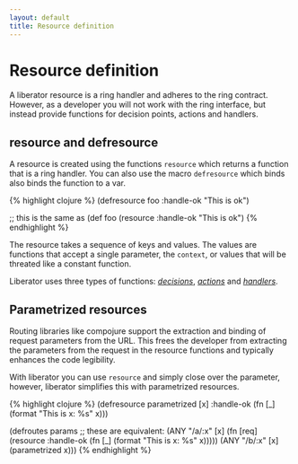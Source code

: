 ```yaml
---
layout: default
title: Resource definition
---
```

# Resource definition

A liberator resource is a ring handler and adheres to the ring
contract. However, as a developer you will not work with the ring interface,
but instead provide functions for decision points, actions and handlers.

## resource and defresource

A resource is created using the functions ````resource```` which
returns a function that is a ring handler. You can also use the macro
````defresource```` which binds also binds the function to a var.

{% highlight clojure %}
(defresource foo :handle-ok "This is ok")

;; this is the same as
(def foo (resource :handle-ok "This is ok")
{% endhighlight %}

The resource takes a sequence of keys and values. The values are
functions that accept a single parameter, the ````context````, or
values that will be threated like a constant function.

Liberator uses three types of functions:
[*decisions*](decisions.html), [*actions*](actions.html) and
[*handlers*](handlers.html).

## Parametrized resources

Routing libraries like compojure support the extraction and binding of
request parameters from the URL. This frees the developer from
extracting the parameters from the request in the resource functions
and typically enhances the code legibility.

With liberator you can use ````resource```` and simply close over the
parameter, however, liberator simplifies this with parametrized resources.

{% highlight clojure %}
(defresource parametrized [x]
  :handle-ok (fn [_] (format "This is x: %s" x)))

(defroutes params
  ;; these are equivalent:
  (ANY "/a/:x" [x] (fn [req] (resource :handle-ok (fn [_] (format "This is x: %s" x)))))
  (ANY "/b/:x" [x] (parametrized x)))
{% endhighlight %}




